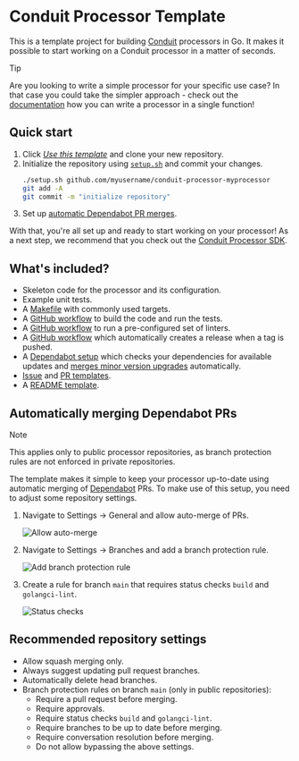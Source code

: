 # Conduit Processor Template

This is a template project for building [Conduit](https://conduit.io) processors in Go. It makes it possible to
start working on a Conduit processor in a matter of seconds.

> [!TIP]
> Are you looking to write a simple processor for your specific use case? In that case you could take the simpler
> approach - check out the
> [documentation](https://conduit.io/docs/developing/processors/building#using-sdknewprocesorfunc) how you
> can write a processor in a single function!

## Quick start

1. Click [_Use this template_]() and clone your new repository.
2. Initialize the repository using [`setup.sh`](https://github.com/ConduitIO/conduit-processor-template/blob/main/setup.sh) and commit your changes.
   ```sh
   ./setup.sh github.com/myusername/conduit-processor-myprocessor
   git add -A
   git commit -m "initialize repository"
   ```
3. Set up [automatic Dependabot PR merges](#automatically-merging-dependabot-prs).

With that, you're all set up and ready to start working on your processor! As a next step, we recommend that you 
check out the [Conduit Processor SDK](https://github.com/ConduitIO/conduit-processor-sdk).

## What's included?

* Skeleton code for the processor and its configuration.
* Example unit tests.
* A [Makefile](/Makefile) with commonly used targets.
* A [GitHub workflow](/.github/workflows/test.yml) to build the code and run the tests.
* A [GitHub workflow](/.github/workflows/lint.yml) to run a pre-configured set of linters.
* A [GitHub workflow](/.github/workflows/release.yml) which automatically creates a release when a tag is pushed.
* A [Dependabot setup](/.github/dependabot.yml) which checks your dependencies for available updates and 
[merges minor version upgrades](/.github/workflows/dependabot-auto-merge-go.yml) automatically.
* [Issue](/.github/ISSUE_TEMPLATE) and [PR templates](/.github/pull_request_template.md).
* A [README template](/README_TEMPLATE.md).

## Automatically merging Dependabot PRs

> [!NOTE]
> This applies only to public processor repositories, as branch protection rules are not enforced in private repositories.

The template makes it simple to keep your processor up-to-date using automatic merging of
[Dependabot](https://github.com/dependabot) PRs. To make use of this setup, you need to adjust
some repository settings.

1. Navigate to Settings -> General and allow auto-merge of PRs.

   ![Allow auto-merge](https://github.com/user-attachments/assets/c1b6605a-866d-4bb6-b374-32328d83cd2d)

2. Navigate to Settings -> Branches and add a branch protection rule.

   ![Add branch protection rule](https://github.com/user-attachments/assets/dda83e9c-195b-40a0-87bb-7ae7dc8683ca)

3. Create a rule for branch `main` that requires status checks `build` and `golangci-lint`.

   ![Status checks](https://github.com/user-attachments/assets/bfc69fe8-8c3d-4f2a-a2c5-ae4395d7019f)

## Recommended repository settings

- Allow squash merging only.
- Always suggest updating pull request branches.
- Automatically delete head branches.
- Branch protection rules on branch `main` (only in public repositories):
  - Require a pull request before merging.
  - Require approvals.
  - Require status checks `build` and `golangci-lint`.
  - Require branches to be up to date before merging.
  - Require conversation resolution before merging.
  - Do not allow bypassing the above settings.
